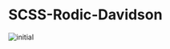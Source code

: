 # SCSS-Rodic-Davidson
![initial](https://user-images.githubusercontent.com/70843139/121858161-46cf1480-cd31-11eb-9ad5-fa4c6c989ed4.png)

